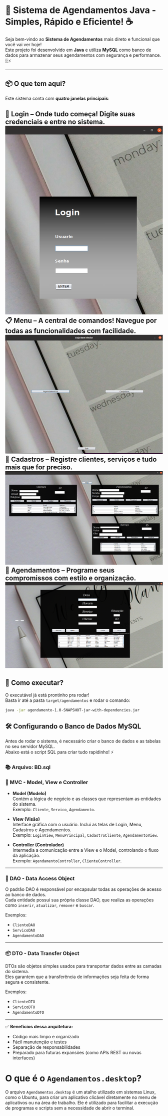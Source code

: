 # 🎯 Sistema de Agendamentos Java - Simples, Rápido e Eficiente! ☕

Seja bem-vindo ao **Sistema de Agendamentos** mais direto e funcional que você vai ver hoje!  
Este projeto foi desenvolvido em **Java** e utiliza **MySQL** como banco de dados para armazenar seus agendamentos com segurança e performance. 🗄️⚡

---

## 📦 O que tem aqui?

Este sistema conta com **quatro janelas principais**:

🔐 **Login** – Onde tudo começa! Digite suas credenciais e entre no sistema.  
![login](images/login.png)
📋 **Menu** – A central de comandos! Navegue por todas as funcionalidades com facilidade.
![menu](images/menu.png)
📝 **Cadastros** – Registre clientes, serviços e tudo mais que for preciso. 
![cadastros](images/cadastros.png)
📅 **Agendamentos** – Programe seus compromissos com estilo e organização.
![agenda](images/agendamentos.png)
---

## 🚀 Como executar?

O executável já está prontinho pra rodar!  
Basta ir até a pasta `target/agendamentos` e rodar o comando:


```bash
java -jar agendamento-1.0-SNAPSHOT-jar-with-dependencies.jar
```

## 🛠️ Configurando o Banco de Dados MySQL

Antes de rodar o sistema, é necessário criar o banco de dados e as tabelas no seu servidor MySQL.  
Abaixo está o script SQL para criar tudo rapidinho! ⚡

### 📚 Arquivo: BD.sql

### 📂 MVC - Model, View e Controller

- **Model (Modelo)**  
  Contém a lógica de negócio e as classes que representam as entidades do sistema.  
  Exemplo: `Cliente`, `Servico`, `Agendamento`.

- **View (Visão)**  
  Interface gráfica com o usuário. Inclui as telas de Login, Menu, Cadastros e Agendamentos.  
  Exemplo: `LoginView`, `MenuPrincipal`, `CadastroCliente`, `AgendamentoView`.

- **Controller (Controlador)**  
  Intermedia a comunicação entre a View e o Model, controlando o fluxo da aplicação.  
  Exemplo: `AgendamentoController`, `ClienteController`.

---

### 💾 DAO - Data Access Object

O padrão DAO é responsável por encapsular todas as operações de acesso ao banco de dados.  
Cada entidade possui sua própria classe DAO, que realiza as operações como `inserir`, `atualizar`, `remover` e `buscar`.

Exemplos:
- `ClienteDAO`
- `ServicoDAO`
- `AgendamentoDAO`

---
### 📦 DTO - Data Transfer Object

DTOs são objetos simples usados para transportar dados entre as camadas do sistema.  
Eles garantem que a transferência de informações seja feita de forma segura e consistente.

Exemplos:
- `ClienteDTO`
- `ServicoDTO`
- `AgendamentoDTO`

---
✅ **Benefícios dessa arquitetura:**
- Código mais limpo e organizado
- Fácil manutenção e testes
- Separação de responsabilidades
- Preparado para futuras expansões (como APIs REST ou novas interfaces)

# O que é o `Agendamentos.desktop`?

O arquivo `Agendamentos.desktop` é um atalho utilizado em sistemas Linux, como o Ubuntu, para criar um aplicativo clicável diretamente no menu de aplicativos ou na área de trabalho. Ele é utilizado para facilitar a execução de programas e scripts sem a necessidade de abrir o terminal.

